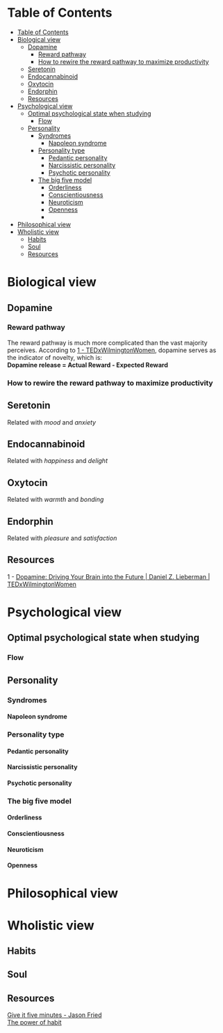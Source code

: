 # Table of Contents
- [Table of Contents](#table-of-contents)
- [Biological view](#biological-view)
  - [Dopamine](#dopamine)
    - [Reward pathway](#reward-pathway)
    - [How to rewire the reward pathway to maximize productivity](#how-to-rewire-the-reward-pathway-to-maximize-productivity)
  - [Seretonin](#seretonin)
  - [Endocannabinoid](#endocannabinoid)
  - [Oxytocin](#oxytocin)
  - [Endorphin](#endorphin)
  - [Resources](#resources)
- [Psychological view](#psychological-view)
  - [Optimal psychological state when studying](#optimal-psychological-state-when-studying)
    - [Flow](#flow)
  - [Personality](#personality)
    - [Syndromes](#syndromes)
      - [Napoleon syndrome](#napoleon-syndrome)
    - [Personality type](#personality-type)
      - [Pedantic personality](#pedantic-personality)
      - [Narcissistic personality](#narcissistic-personality)
      - [Psychotic personality](#psychotic-personality)
    - [The big five model](#the-big-five-model)
      - [Orderliness](#orderliness)
      - [Conscientiousness](#conscientiousness)
      - [Neuroticism](#neuroticism)
      - [Openness](#openness)
      - [](#)
- [Philosophical view](#philosophical-view)
- [Wholistic view](#wholistic-view)
  - [Habits](#habits)
  - [Soul](#soul)
  - [Resources](#resources-1)
# Biological view
## Dopamine
### Reward pathway
The reward pathway is much more complicated than the vast majority perceives.
According to [1 - TEDxWilmingtonWomen](#resources), dopamine serves as the indicator of novelty, which is:  
**Dopamine release = Actual Reward - Expected Reward**



### How to rewire the reward pathway to maximize productivity

## Seretonin
Related with *mood* and *anxiety*

## Endocannabinoid
Related with *happiness* and *delight*

## Oxytocin
Related with *warmth* and *bonding*

## Endorphin
Related with *pleasure* and *satisfaction*

## Resources
1 - [Dopamine: Driving Your Brain into the Future | Daniel Z. Lieberman | TEDxWilmingtonWomen](https://www.youtube.com/watch?v=sj6R1Tcjsl8)

# Psychological view
## Optimal psychological state when studying
### Flow
## Personality
### Syndromes
#### Napoleon syndrome
### Personality type
#### Pedantic personality 
#### Narcissistic personality
#### Psychotic personality
### The big five model
#### Orderliness
#### Conscientiousness
#### Neuroticism
#### Openness
#### 

# Philosophical view

# Wholistic view
## Habits 
## Soul

## Resources
[Give it five minutes - Jason Fried](https://signalvnoise.com/posts/3124-give-it-five-minutes?ck_subscriber_id=849508356)  
[The power of habit](https://www.amazon.com/Power-Habit-What-Life-Business/dp/081298160X)